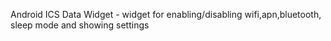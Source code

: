 Android ICS Data Widget - widget for enabling/disabling wifi,apn,bluetooth, sleep mode and showing settings